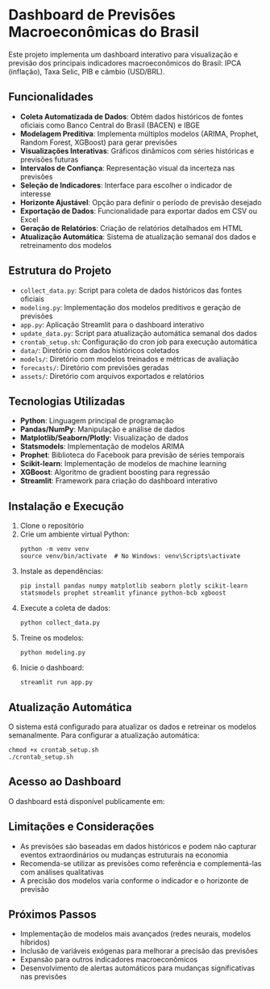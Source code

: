 # Dashboard de Previsões Macroeconômicas do Brasil

Este projeto implementa um dashboard interativo para visualização e previsão dos principais indicadores macroeconômicos do Brasil: IPCA (inflação), Taxa Selic, PIB e câmbio (USD/BRL).

## Funcionalidades

- **Coleta Automatizada de Dados**: Obtém dados históricos de fontes oficiais como Banco Central do Brasil (BACEN) e IBGE
- **Modelagem Preditiva**: Implementa múltiplos modelos (ARIMA, Prophet, Random Forest, XGBoost) para gerar previsões
- **Visualizações Interativas**: Gráficos dinâmicos com séries históricas e previsões futuras
- **Intervalos de Confiança**: Representação visual da incerteza nas previsões
- **Seleção de Indicadores**: Interface para escolher o indicador de interesse
- **Horizonte Ajustável**: Opção para definir o período de previsão desejado
- **Exportação de Dados**: Funcionalidade para exportar dados em CSV ou Excel
- **Geração de Relatórios**: Criação de relatórios detalhados em HTML
- **Atualização Automática**: Sistema de atualização semanal dos dados e retreinamento dos modelos

## Estrutura do Projeto

- `collect_data.py`: Script para coleta de dados históricos das fontes oficiais
- `modeling.py`: Implementação dos modelos preditivos e geração de previsões
- `app.py`: Aplicação Streamlit para o dashboard interativo
- `update_data.py`: Script para atualização automática semanal dos dados
- `crontab_setup.sh`: Configuração do cron job para execução automática
- `data/`: Diretório com dados históricos coletados
- `models/`: Diretório com modelos treinados e métricas de avaliação
- `forecasts/`: Diretório com previsões geradas
- `assets/`: Diretório com arquivos exportados e relatórios

## Tecnologias Utilizadas

- **Python**: Linguagem principal de programação
- **Pandas/NumPy**: Manipulação e análise de dados
- **Matplotlib/Seaborn/Plotly**: Visualização de dados
- **Statsmodels**: Implementação de modelos ARIMA
- **Prophet**: Biblioteca do Facebook para previsão de séries temporais
- **Scikit-learn**: Implementação de modelos de machine learning
- **XGBoost**: Algoritmo de gradient boosting para regressão
- **Streamlit**: Framework para criação do dashboard interativo

## Instalação e Execução

1. Clone o repositório
2. Crie um ambiente virtual Python:
   ```
   python -m venv venv
   source venv/bin/activate  # No Windows: venv\Scripts\activate
   ```
3. Instale as dependências:
   ```
   pip install pandas numpy matplotlib seaborn plotly scikit-learn statsmodels prophet streamlit yfinance python-bcb xgboost
   ```
4. Execute a coleta de dados:
   ```
   python collect_data.py
   ```
5. Treine os modelos:
   ```
   python modeling.py
   ```
6. Inicie o dashboard:
   ```
   streamlit run app.py
   ```

## Atualização Automática

O sistema está configurado para atualizar os dados e retreinar os modelos semanalmente. Para configurar a atualização automática:

```
chmod +x crontab_setup.sh
./crontab_setup.sh
```

## Acesso ao Dashboard

O dashboard está disponível publicamente em:


## Limitações e Considerações

- As previsões são baseadas em dados históricos e podem não capturar eventos extraordinários ou mudanças estruturais na economia
- Recomenda-se utilizar as previsões como referência e complementá-las com análises qualitativas
- A precisão dos modelos varia conforme o indicador e o horizonte de previsão

## Próximos Passos

- Implementação de modelos mais avançados (redes neurais, modelos híbridos)
- Inclusão de variáveis exógenas para melhorar a precisão das previsões
- Expansão para outros indicadores macroeconômicos
- Desenvolvimento de alertas automáticos para mudanças significativas nas previsões
